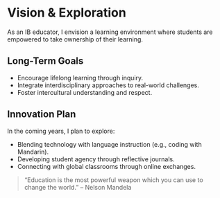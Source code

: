 # Vision & Exploration

As an IB educator, I envision a learning environment where students are empowered to take ownership of their learning.

## Long-Term Goals

- Encourage lifelong learning through inquiry.
- Integrate interdisciplinary approaches to real-world challenges.
- Foster intercultural understanding and respect.

## Innovation Plan

In the coming years, I plan to explore:

- Blending technology with language instruction (e.g., coding with Mandarin).
- Developing student agency through reflective journals.
- Connecting with global classrooms through online exchanges.

> “Education is the most powerful weapon which you can use to change the world.” – Nelson Mandela


